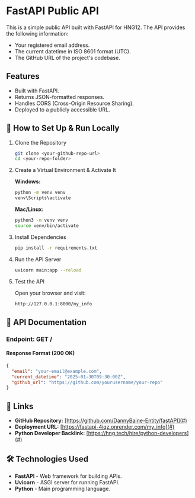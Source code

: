 # FastAPI Public API

This is a simple public API built with FastAPI for HNG12. The API provides the following information:

- Your registered email address.
- The current datetime in ISO 8601 format (UTC).
- The GitHub URL of the project's codebase.

## Features

- Built with FastAPI.
- Returns JSON-formatted responses.
- Handles CORS (Cross-Origin Resource Sharing).
- Deployed to a publicly accessible URL.

## 🚀 How to Set Up & Run Locally

1. Clone the Repository

    ```bash
    git clone <your-github-repo-url>
    cd <your-repo-folder>
    ```

2. Create a Virtual Environment & Activate It

    **Windows:**

    ```bash
    python -m venv venv
    venv\Scripts\activate
    ```

    **Mac/Linux:**

    ```bash
    python3 -m venv venv
    source venv/bin/activate
    ```

3. Install Dependencies

    ```bash
    pip install -r requirements.txt
    ```

4. Run the API Server

    ```bash
    uvicorn main:app --reload
    ```

5. Test the API

    Open your browser and visit:

    ```bash
    http://127.0.0.1:8000/my_info
    ```

## 📖 API Documentation

### Endpoint: GET /

#### Response Format (200 OK)

```json
{
  "email": "your-email@example.com",
  "current_datetime": "2025-01-30T09:30:00Z",
  "github_url": "https://github.com/yourusername/your-repo"
}
```

## 🔗 Links

- **GitHub Repository:** [https://github.com/DannyBaine-Entity/fastAPI](#)
- **Deployment URL:** [https://fastapi-4iqz.onrender.com/my_info](#)
- **Python Developer Backlink:** [https://hng.tech/hire/python-developers](#)

## 🛠️ Technologies Used

- **FastAPI** - Web framework for building APIs.
- **Uvicorn** - ASGI server for running FastAPI.
- **Python** - Main programming language.

